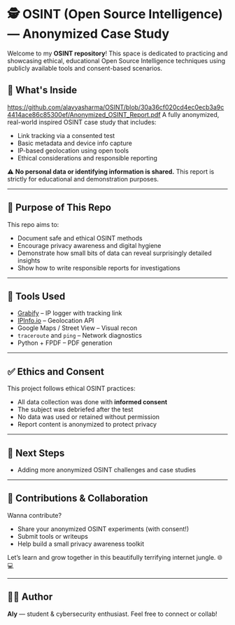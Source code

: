 # 🕵️ OSINT (Open Source Intelligence) — Anonymized Case Study

Welcome to my **OSINT repository**! This space is dedicated to practicing and showcasing ethical, educational Open Source Intelligence techniques using publicly available tools and consent-based scenarios.

## 📄 What's Inside

https://github.com/alavyasharma/OSINT/blob/30a36cf020cd4ec0ecb3a9c4414ace86c85300ef/Anonymized_OSINT_Report.pdf
A fully anonymized, real-world inspired OSINT case study that includes:
- Link tracking via a consented test
- Basic metadata and device info capture
- IP-based geolocation using open tools
- Ethical considerations and responsible reporting

⚠️ **No personal data or identifying information is shared.** This report is strictly for educational and demonstration purposes.

---

## 🧠 Purpose of This Repo

This repo aims to:
- Document safe and ethical OSINT methods
- Encourage privacy awareness and digital hygiene
- Demonstrate how small bits of data can reveal surprisingly detailed insights
- Show how to write responsible reports for investigations

---

## 🔧 Tools Used

- [Grabify](https://grabify.link/) – IP logger with tracking link
- [IPInfo.io](https://ipinfo.io/) – Geolocation API
- Google Maps / Street View – Visual recon
- `traceroute` and `ping` – Network diagnostics
- Python + FPDF – PDF generation

---

## ✅ Ethics and Consent

This project follows ethical OSINT practices:
- All data collection was done with **informed consent**
- The subject was debriefed after the test
- No data was used or retained without permission
- Report content is anonymized to protect privacy

---

## 🚧 Next Steps

- Adding more anonymized OSINT challenges and case studies

---

## 🤝 Contributions & Collaboration

Wanna contribute?
- Share your anonymized OSINT experiments (with consent!)
- Submit tools or writeups
- Help build a small privacy awareness toolkit

Let’s learn and grow together in this beautifully terrifying internet jungle. 🌐💻

---

## 🧑‍💻 Author

**Aly** — student & cybersecurity enthusiast. 
Feel free to connect or collab!


